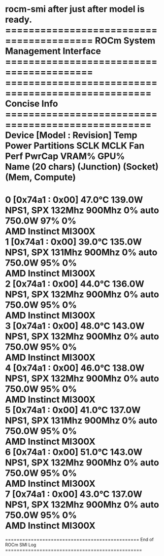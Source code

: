 rocm-smi after just after model is ready.
========================================= ROCm System Management Interface =========================================
=================================================== Concise Info ===================================================
Device  [Model : Revision]    Temp        Power     Partitions      SCLK    MCLK    Fan  Perf  PwrCap  VRAM%  GPU%  
        Name (20 chars)       (Junction)  (Socket)  (Mem, Compute)                                                  
====================================================================================================================
0       [0x74a1 : 0x00]       47.0°C      139.0W    NPS1, SPX       132Mhz  900Mhz  0%   auto  750.0W   97%   0%    
        AMD Instinct MI300X                                                                                         
1       [0x74a1 : 0x00]       39.0°C      135.0W    NPS1, SPX       131Mhz  900Mhz  0%   auto  750.0W   95%   0%    
        AMD Instinct MI300X                                                                                         
2       [0x74a1 : 0x00]       44.0°C      136.0W    NPS1, SPX       132Mhz  900Mhz  0%   auto  750.0W   95%   0%    
        AMD Instinct MI300X                                                                                         
3       [0x74a1 : 0x00]       48.0°C      143.0W    NPS1, SPX       132Mhz  900Mhz  0%   auto  750.0W   95%   0%    
        AMD Instinct MI300X                                                                                         
4       [0x74a1 : 0x00]       46.0°C      138.0W    NPS1, SPX       132Mhz  900Mhz  0%   auto  750.0W   95%   0%    
        AMD Instinct MI300X                                                                                         
5       [0x74a1 : 0x00]       41.0°C      137.0W    NPS1, SPX       131Mhz  900Mhz  0%   auto  750.0W   95%   0%    
        AMD Instinct MI300X                                                                                         
6       [0x74a1 : 0x00]       51.0°C      143.0W    NPS1, SPX       132Mhz  900Mhz  0%   auto  750.0W   95%   0%    
        AMD Instinct MI300X                                                                                         
7       [0x74a1 : 0x00]       43.0°C      137.0W    NPS1, SPX       132Mhz  900Mhz  0%   auto  750.0W   95%   0%    
        AMD Instinct MI300X                                                                                         
====================================================================================================================
=============================================== End of ROCm SMI Log ================================================
